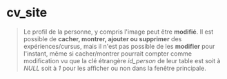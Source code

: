 # cv_site

> Le profil de la personne, y compris l'image peut être **modifié**.
  Il est possible de **cacher, montrer, ajouter ou supprimer** des expériences/cursus, mais il n'est pas possible de les **modifier** pour l'instant, même si cacher/montrer pourrait compter comme modification vu que la clé étrangère *id_person* de leur table est soit à *NULL* soit à *1* pour les afficher ou non dans la fenêtre principale.
